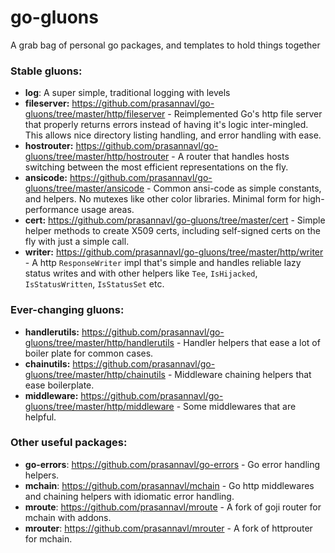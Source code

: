 # go-gluons

A grab bag of personal go packages, and templates to hold things together

### Stable gluons:

- **log**: A super simple, traditional logging with levels
- **fileserver:** https://github.com/prasannavl/go-gluons/tree/master/http/fileserver - Reimplemented Go's http file server that properly returns errors instead of having it's logic inter-mingled. This allows nice directory listing handling, and error handling with ease.
- **hostrouter:** https://github.com/prasannavl/go-gluons/tree/master/http/hostrouter - A router that handles hosts switching between the most efficient representations on the fly.
- **ansicode:** https://github.com/prasannavl/go-gluons/tree/master/ansicode - Common ansi-code as simple constants, and helpers. No mutexes like other color libraries. Minimal form for high-performance usage areas.  
- **cert:** https://github.com/prasannavl/go-gluons/tree/master/cert - Simple helper methods to create X509 certs, including self-signed certs on the fly with just a simple call. 
- **writer:** https://github.com/prasannavl/go-gluons/tree/master/http/writer - A http `ResponseWriter` impl that's simple and handles reliable lazy status writes and with other helpers like `Tee`, `IsHijacked`, `IsStatusWritten`, `IsStatusSet` etc.

### Ever-changing gluons:
- **handlerutils:** https://github.com/prasannavl/go-gluons/tree/master/http/handlerutils - Handler helpers that ease a lot of boiler plate for common cases.
- **chainutils:** https://github.com/prasannavl/go-gluons/tree/master/http/chainutils - Middleware chaining helpers that ease boilerplate.
- **middleware:** https://github.com/prasannavl/go-gluons/tree/master/http/middleware - Some middlewares that are helpful.  

### Other useful packages:

- **go-errors**: https://github.com/prasannavl/go-errors - Go error handling helpers.
- **mchain**: https://github.com/prasannavl/mchain - Go http middlewares and chaining helpers with idiomatic error handling.
- **mroute**: https://github.com/prasannavl/mroute - A fork of goji router for mchain with addons.
- **mrouter**: https://github.com/prasannavl/mrouter - A fork of httprouter for mchain.

